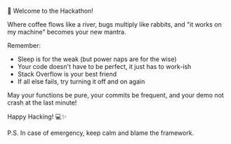 🚀 Welcome to the Hackathon! 

Where coffee flows like a river, 
bugs multiply like rabbits,
and "it works on my machine" becomes your new mantra.

Remember:
- Sleep is for the weak (but power naps are for the wise)
- Your code doesn't have to be perfect, it just has to work-ish
- Stack Overflow is your best friend
- If all else fails, try turning it off and on again

May your functions be pure, your commits be frequent,
and your demo not crash at the last minute! 

Happy Hacking! 💻✨

P.S. In case of emergency, keep calm and blame the framework.
